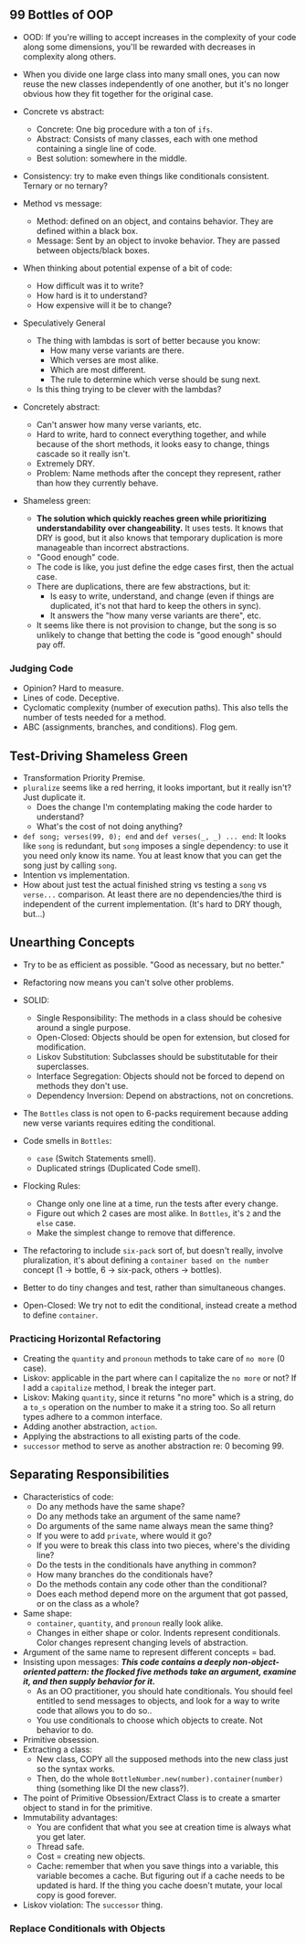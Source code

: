 ## 99 Bottles of OOP

- OOD: If you're willing to accept increases in the complexity of your code along some dimensions, you'll be rewarded with decreases in complexity along others.
- When you divide one large class into many small ones, you can now reuse the new classes independently of one another, but it's no longer obvious how they fit together for the original case.
- Concrete vs abstract:
  - Concrete: One big procedure with a ton of `ifs`.
  - Abstract: Consists of many classes, each with one method containing a single line of code.
  - Best solution: somewhere in the middle.
- Consistency: try to make even things like conditionals consistent. Ternary or no ternary?
- Method vs message:
  - Method: defined on an object, and contains behavior. They are defined within a black box.
  - Message: Sent by an object to invoke behavior. They are passed between objects/black boxes.
- When thinking about potential expense of a bit of code:
  - How difficult was it to write?
  - How hard is it to understand?
  - How expensive will it be to change?

- Speculatively General
  - The thing with lambdas is sort of better because you know:
    - How many verse variants are there.
    - Which verses are most alike.
    - Which are most different.
    - The rule to determine which verse should be sung next.
  - Is this thing trying to be clever with the lambdas?

- Concretely abstract:
  - Can't answer how many verse variants, etc.
  - Hard to write, hard to connect everything together, and while because of the short methods, it looks easy to change, things cascade so it really isn't.
  - Extremely DRY.
  - Problem: Name methods after the concept they represent, rather than how they currently behave.

- Shameless green:
  - **The solution which quickly reaches green while prioritizing understandability over changeability.** It uses tests. It knows that DRY is good, but it also knows that temporary duplication is more manageable than incorrect abstractions.
  - "Good enough" code.
  - The code is like, you just define the edge cases first, then the actual case.
  - There are duplications, there are few abstractions, but it:
    - Is easy to write, understand, and change (even if things are duplicated, it's not that hard to keep the others in sync).
    - It answers the "how many verse variants are there", etc.
  - It seems like there is not provision to change, but the song is so unlikely to change that betting the code is "good enough" should pay off.

### Judging Code

- Opinion? Hard to measure.
- Lines of code. Deceptive.
- Cyclomatic complexity (number of execution paths). This also tells the number of tests needed for a method.
- ABC (assignments, branches, and conditions). Flog gem.

## Test-Driving Shameless Green

- Transformation Priority Premise.
- `pluralize` seems like a red herring, it looks important, but it really isn't? Just duplicate it.
  - Does the change I'm contemplating making the code harder to understand?
  - What's the cost of not doing anything?
- `def song; verses(99, 0); end` and `def verses(_, _) ... end`: It looks like `song` is redundant, but `song` imposes a single dependency: to use it you need only know its name. You at least know that you can get the song just by calling `song`.
- Intention vs implementation.
- How about just test the actual finished string vs testing a `song` vs `verse...` comparison. At least there are no dependencies/the third is independent of the current implementation. (It's hard to DRY though, but...)

## Unearthing Concepts

- Try to be as efficient as possible. "Good as necessary, but no better."
- Refactoring now means you can't solve other problems.
- SOLID:
  - Single Responsibility: The methods in a class should be cohesive around a single purpose.
  - Open-Closed: Objects should be open for extension, but closed for modification.
  - Liskov Substitution: Subclasses should be substitutable for their superclasses.
  - Interface Segregation: Objects should not be forced to depend on methods they don't use.
  - Dependency Inversion: Depend on abstractions, not on concretions.
- The `Bottles` class is not open to 6-packs requirement because adding new verse variants requires editing the conditional.
- Code smells in `Bottles`:
  - `case` (Switch Statements smell).
  - Duplicated strings (Duplicated Code smell).
- Flocking Rules:
  - Change only one line at a time, run the tests after every change.
  - Figure out which 2 cases are most alike. In `Bottles`, it's `2` and the `else` case.
  - Make the simplest change to remove that difference.

- The refactoring to include `six-pack` sort of, but doesn't really, involve pluralization, it's about defining a `container based on the number` concept (1 -> bottle, 6 -> six-pack, others -> bottles).
- Better to do tiny changes and test, rather than simultaneous changes.
- Open-Closed: We try not to edit the conditional, instead create a method to define `container`.

### Practicing Horizontal Refactoring

- Creating the `quantity` and `pronoun` methods to take care of `no more` (0 case).
- Liskov: applicable in the part where can I capitalize the `no more` or not? If I add a `capitalize` method, I break the integer part.
- Liskov: Making `quantity`, since it returns "no more" which is a string, do a `to_s` operation on the number to make it a string too. So all return types adhere to a common interface.
- Adding another abstraction, `action`.
- Applying the abstractions to all existing parts of the code.
- `successor` method to serve as another abstraction re: 0 becoming 99.

## Separating Responsibilities

- Characteristics of code:
  - Do any methods have the same shape?
  - Do any methods take an argument of the same name?
  - Do arguments of the same name always mean the same thing?
  - If you were to add `private`, where would it go?
  - If you were to break this class into two pieces, where's the dividing line?
  - Do the tests in the conditionals have anything in common?
  - How many branches do the conditionals have?
  - Do the methods contain any code other than the conditional?
  - Does each method depend more on the argument that got passed, or on the class as a whole?
- Same shape:
  - `container`, `quantity`, and `pronoun` really look alike.
  - Changes in either shape or color. Indents represent conditionals. Color changes represent changing levels of abstraction.
- Argument of the same name to represent different concepts = bad.
- Insisting upon messages: ***This code contains a deeply non-object-oriented pattern: the flocked five methods take an argument, examine it, and then supply behavior for it.***
  - As an OO practitioner, you should hate conditionals. You should feel entitled to send messages to objects, and look for a way to write code that allows you to do so..
  - You use conditionals to choose which objects to create. Not behavior to do.
- Primitive obsession.
- Extracting a class:
  - New class, COPY all the supposed methods into the new class just so the syntax works.
  - Then, do the whole `BottleNumber.new(number).container(number)` thing (something like DI the new class?).
- The point of Primitive Obsession/Extract Class is to create a smarter object to stand in for the primitive.
- Immutability advantages:
  - You are confident that what you see at creation time is always what you get later.
  - Thread safe.
  - Cost = creating new objects.
  - Cache: remember that when you save things into a variable, this variable becomes a cache. But figuring out if a cache needs to be updated is hard. If the thing you cache doesn't mutate, your local copy is good forever.
- Liskov violation: The `successor` thing.

### Replace Conditionals with Objects
